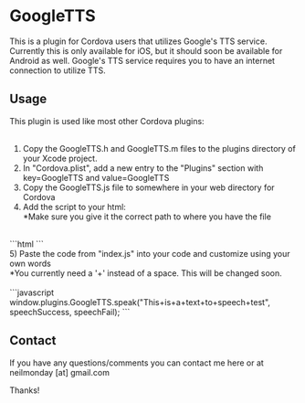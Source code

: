 GoogleTTS
==========

This is a plugin for Cordova users that utilizes Google's TTS service. Currently this is only available for iOS, but it should soon be available for Android as well. Google's TTS service requires you to have an internet connection to utilize TTS.

Usage
----------

This plugin is used like most other Cordova plugins:<br/>
<br/>
1) Copy the GoogleTTS.h and GoogleTTS.m files to the plugins directory of your Xcode project.<br/>
2) In "Cordova.plist", add a new entry to the "Plugins" section with key=GoogleTTS and value=GoogleTTS<br/>
3) Copy the GoogleTTS.js file to somewhere in your web directory for Cordova<br/>
4) Add the script to your html:<br/>
*Make sure you give it the correct path to where you have the file<br/>
<br/>
```html
<script src="../libs/GoogleTTS.js"></script>
```
<br/>
5) Paste the code from "index.js" into your code and customize using your own words<br/>
*You currently need a '+' instead of a space. This will be changed soon.<br/>
<br/>
```javascript
window.plugins.GoogleTTS.speak("This+is+a+text+to+speech+test", speechSuccess, speechFail);
```

Contact
----------

If you have any questions/comments you can contact me here or at neilmonday [at] gmail.com

Thanks!